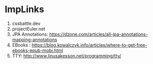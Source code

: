 # ImpLinks

1. cssbattle.dev
2. projectEuler.net
3. JPA Annotations: https://dzone.com/articles/all-jpa-annotations-mapping-annotations
4. EBooks : https://blog.kowalczyk.info/articles/where-to-get-free-ebooks-epub-mobi.html
5. TTY: http://www.linusakesson.net/programming/tty/

